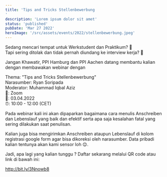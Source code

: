 ```yaml
---
title: 'Tips and Tricks Stellenbewerbung
'
description: 'Lorem ipsum dolor sit amet'
status: 'published'
pubDate: 'Mar 27 2022'
heroImage: '/src/assets/events/2022/stellenbewerbung.jpeg'
---
```


Sedang mencari tempat untuk Werkstudent dan Praktikum? 🤔  
Tapi sering ditolak dan tidak pernah diundang ke interview kerja? 🧐

Jangan Khawatir, PPI Hamburg dan PPI Aachen datang membantu kalian dengan membawakan webinar dengan

Thema: ”Tips and Tricks Stellenbewerbung"  
Narasumber: Ryan Soripada  
Moderator: Muhammad Iqbal Aziz  
📍: Zoom  
📅: 03.04.2022  
⏰: 10:00 - 12:00 (CET)

Pada webinar kali ini akan dipaparkan bagaimana cara menulis Anschreiben dan Lebenslauf yang baik dan efektif serta apa saja kesalahan fatal yang sering dilakukan saat penulisan.

Kalian juga bisa mengirimkan Anschreiben ataupun Lebenslauf di kolom registrasi google form agar bisa dikoreksi oleh narasumber.
Data pribadi kalian tentunya akan kami sensor loh 😌.

Jadi, apa lagi yang kalian tunggu ? Daftar sekarang melalui QR code atau link di bawah ini:

http://bit.ly/3Nnowb8
